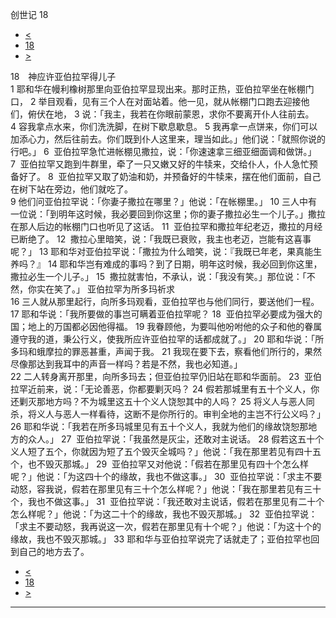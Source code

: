 ﻿





 创世记 18




* [<](bible/GEN17.md)
* [18](bible/GEN.md)
* [>](bible/GEN19.md)



 
18　神应许亚伯拉罕得儿子  
1 耶和华在幔利橡树那里向亚伯拉罕显现出来。那时正热，亚伯拉罕坐在帐棚门口， 
2 举目观看，见有三个人在对面站着。他一见，就从帐棚门口跑去迎接他们，俯伏在地， 
3 说：「我主，我若在你眼前蒙恩，求你不要离开仆人往前去。 
4 容我拿点水来，你们洗洗脚，在树下歇息歇息。 
5 我再拿一点饼来，你们可以加添心力，然后往前去。你们既到仆人这里来，理当如此。」他们说：「就照你说的行吧。」 
6  亚伯拉罕急忙进帐棚见撒拉，说：「你速速拿三细亚细面调和做饼。」 
7  亚伯拉罕又跑到牛群里，牵了一只又嫩又好的牛犊来，交给仆人，仆人急忙预备好了。 
8  亚伯拉罕又取了奶油和奶，并预备好的牛犊来，摆在他们面前，自己在树下站在旁边，他们就吃了。  
9 他们问亚伯拉罕说：「你妻子撒拉在哪里？」他说：「在帐棚里。」 
10 三人中有一位说：「到明年这时候，我必要回到你这里；你的妻子撒拉必生一个儿子。」撒拉在那人后边的帐棚门口也听见了这话。 
11  亚伯拉罕和撒拉年纪老迈，撒拉的月经已断绝了。 
12  撒拉心里暗笑，说：「我既已衰败，我主也老迈，岂能有这喜事呢？」 
13 耶和华对亚伯拉罕说：「撒拉为什么暗笑，说：『我既已年老，果真能生养吗？』 
14 耶和华岂有难成的事吗？到了日期，明年这时候，我必回到你这里，撒拉必生一个儿子。」 
15  撒拉就害怕，不承认，说：「我没有笑。」那位说：「不然，你实在笑了。」 亚伯拉罕为所多玛祈求  
16 三人就从那里起行，向所多玛观看，亚伯拉罕也与他们同行，要送他们一程。 
17 耶和华说：「我所要做的事岂可瞒着亚伯拉罕呢？ 
18  亚伯拉罕必要成为强大的国；地上的万国都必因他得福。 
19 我眷顾他，为要叫他吩咐他的众子和他的眷属遵守我的道，秉公行义，使我所应许亚伯拉罕的话都成就了。」 
20 耶和华说：「所多玛和蛾摩拉的罪恶甚重，声闻于我。 
21 我现在要下去，察看他们所行的，果然尽像那达到我耳中的声音一样吗？若是不然，我也必知道。」  
22 二人转身离开那里，向所多玛去；但亚伯拉罕仍旧站在耶和华面前。 
23  亚伯拉罕近前来，说：「无论善恶，你都要剿灭吗？ 
24 假若那城里有五十个义人，你还剿灭那地方吗？不为城里这五十个义人饶恕其中的人吗？ 
25 将义人与恶人同杀，将义人与恶人一样看待，这断不是你所行的。审判全地的主岂不行公义吗？」 
26 耶和华说：「我若在所多玛城里见有五十个义人，我就为他们的缘故饶恕那地方的众人。」 
27  亚伯拉罕说：「我虽然是灰尘，还敢对主说话。 
28 假若这五十个义人短了五个，你就因为短了五个毁灭全城吗？」他说：「我在那里若见有四十五个，也不毁灭那城。」 
29  亚伯拉罕又对他说：「假若在那里见有四十个怎么样呢？」他说：「为这四十个的缘故，我也不做这事。」 
30  亚伯拉罕说：「求主不要动怒，容我说，假若在那里见有三十个怎么样呢？」他说：「我在那里若见有三十个，我也不做这事。」 
31  亚伯拉罕说：「我还敢对主说话，假若在那里见有二十个怎么样呢？」他说：「为这二十个的缘故，我也不毁灭那城。」 
32  亚伯拉罕说：「求主不要动怒，我再说这一次，假若在那里见有十个呢？」他说：「为这十个的缘故，我也不毁灭那城。」 
33 耶和华与亚伯拉罕说完了话就走了；亚伯拉罕也回到自己的地方去了。 
* [<](bible/GEN17.md)
* [18](bible/GEN.md)
* [>](bible/GEN19.md)





---









